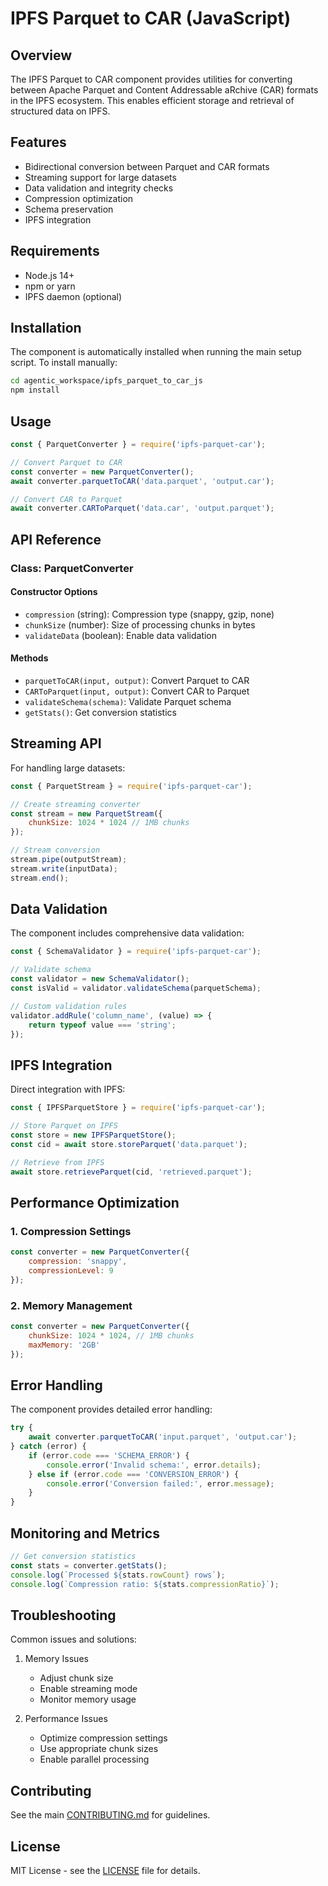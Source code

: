 # IPFS Parquet to CAR (JavaScript)

## Overview

The IPFS Parquet to CAR component provides utilities for converting between Apache Parquet and Content Addressable aRchive (CAR) formats in the IPFS ecosystem. This enables efficient storage and retrieval of structured data on IPFS.

## Features

- Bidirectional conversion between Parquet and CAR formats
- Streaming support for large datasets
- Data validation and integrity checks
- Compression optimization
- Schema preservation
- IPFS integration

## Requirements

- Node.js 14+
- npm or yarn
- IPFS daemon (optional)

## Installation

The component is automatically installed when running the main setup script. To install manually:

```bash
cd agentic_workspace/ipfs_parquet_to_car_js
npm install
```

## Usage

```javascript
const { ParquetConverter } = require('ipfs-parquet-car');

// Convert Parquet to CAR
const converter = new ParquetConverter();
await converter.parquetToCAR('data.parquet', 'output.car');

// Convert CAR to Parquet
await converter.CARToParquet('data.car', 'output.parquet');
```

## API Reference

### Class: ParquetConverter

#### Constructor Options
- `compression` (string): Compression type (snappy, gzip, none)
- `chunkSize` (number): Size of processing chunks in bytes
- `validateData` (boolean): Enable data validation

#### Methods
- `parquetToCAR(input, output)`: Convert Parquet to CAR
- `CARToParquet(input, output)`: Convert CAR to Parquet
- `validateSchema(schema)`: Validate Parquet schema
- `getStats()`: Get conversion statistics

## Streaming API

For handling large datasets:

```javascript
const { ParquetStream } = require('ipfs-parquet-car');

// Create streaming converter
const stream = new ParquetStream({
    chunkSize: 1024 * 1024 // 1MB chunks
});

// Stream conversion
stream.pipe(outputStream);
stream.write(inputData);
stream.end();
```

## Data Validation

The component includes comprehensive data validation:

```javascript
const { SchemaValidator } = require('ipfs-parquet-car');

// Validate schema
const validator = new SchemaValidator();
const isValid = validator.validateSchema(parquetSchema);

// Custom validation rules
validator.addRule('column_name', (value) => {
    return typeof value === 'string';
});
```

## IPFS Integration

Direct integration with IPFS:

```javascript
const { IPFSParquetStore } = require('ipfs-parquet-car');

// Store Parquet on IPFS
const store = new IPFSParquetStore();
const cid = await store.storeParquet('data.parquet');

// Retrieve from IPFS
await store.retrieveParquet(cid, 'retrieved.parquet');
```

## Performance Optimization

### 1. Compression Settings

```javascript
const converter = new ParquetConverter({
    compression: 'snappy',
    compressionLevel: 9
});
```

### 2. Memory Management

```javascript
const converter = new ParquetConverter({
    chunkSize: 1024 * 1024, // 1MB chunks
    maxMemory: '2GB'
});
```

## Error Handling

The component provides detailed error handling:

```javascript
try {
    await converter.parquetToCAR('input.parquet', 'output.car');
} catch (error) {
    if (error.code === 'SCHEMA_ERROR') {
        console.error('Invalid schema:', error.details);
    } else if (error.code === 'CONVERSION_ERROR') {
        console.error('Conversion failed:', error.message);
    }
}
```

## Monitoring and Metrics

```javascript
// Get conversion statistics
const stats = converter.getStats();
console.log(`Processed ${stats.rowCount} rows`);
console.log(`Compression ratio: ${stats.compressionRatio}`);
```

## Troubleshooting

Common issues and solutions:

1. Memory Issues
   - Adjust chunk size
   - Enable streaming mode
   - Monitor memory usage

2. Performance Issues
   - Optimize compression settings
   - Use appropriate chunk sizes
   - Enable parallel processing

## Contributing

See the main [CONTRIBUTING.md](../CONTRIBUTING.md) for guidelines.

## License

MIT License - see the [LICENSE](../LICENSE) file for details. 